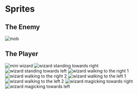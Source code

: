 Sprites
=======

The Enemy
---------
![mob](https://dl.dropboxusercontent.com/u/55042565/protomob.png)

The Player
----------
![mini wizard](https://dl.dropboxusercontent.com/u/55042565/wizardmagickingsmall.png)
![wizard standing towards right](https://dl.dropboxusercontent.com/u/55042565/wizardmagicking.png)
![wizard standing towards left](https://dl.dropboxusercontent.com/u/55042565/wizardmagickingleft.png)
![wizard walking to the right 1](https://dl.dropboxusercontent.com/u/55042565/wizardwalking.png)
![wizard walking to the right 2](https://dl.dropboxusercontent.com/u/55042565/wizardwalking2.png)
![wizard walking to the left 1](https://dl.dropboxusercontent.com/u/55042565/wizardwalkingleft.png)
![wizard walking to the left 2](https://dl.dropboxusercontent.com/u/55042565/wizardwalking2left.png)
![wizard magicking towards right](https://dl.dropboxusercontent.com/u/55042565/wizardmagicking.png)
![wizard magicking towards left](https://dl.dropboxusercontent.com/u/55042565/wizardmagickingleft.png)
